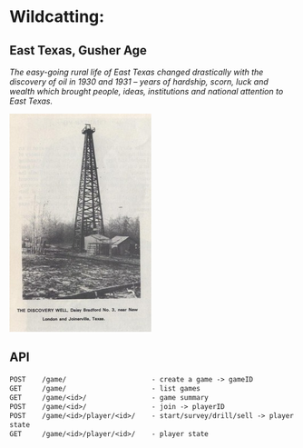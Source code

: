 # Wildcatting:

## East Texas, Gusher Age


*The easy-going rural life of East Texas changed drastically with the
discovery of oil in 1930 and 1931 – years of hardship, scorn, luck and wealth which brought people, ideas, institutions and national attention to East Texas.*

![Gusher](wildcatting.jpg)

## API

    POST    /game/                     - create a game -> gameID
    GET     /game/                     - list games
    GET     /game/<id>/                - game summary
    POST    /game/<id>/                - join -> playerID
    POST    /game/<id>/player/<id>/    - start/survey/drill/sell -> player state
    GET     /game/<id>/player/<id>/    - player state
